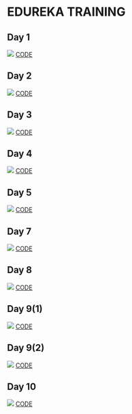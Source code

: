 <h1>EDUREKA TRAINING</h1>
<h2>Day 1</h2>
<img src="https://github.com/ARAVVINTH4363/EDUREKA-TRAINING-TASK/blob/main/Day%201/TASK%20COMPLETED%20PIC.png">
<a href="https://github.com/ARAVVINTH4363/EDUREKA-TRAINING-TASK/blob/main/Day%201/ARAVINTH%20R_Day%20No1_DIY_Solution_DOC.html">CODE</a>
<h2>Day 2</h2>
<img src="https://github.com/ARAVVINTH4363/EDUREKA-TRAINING-TASK/blob/main/Day%202/TASK%20COMPLETED%20PIC.png">
<a href="https://github.com/ARAVVINTH4363/EDUREKA-TRAINING-TASK/blob/main/Day%202/ARAVINTH%20R_Day%202_DIY_Solution_Doc.html">CODE</a>
<h2>Day 3</h2>
<img src="https://github.com/ARAVVINTH4363/EDUREKA-TRAINING-TASK/blob/main/Day%203/TASK%20COMPLETED%20PIC.png">
<a href="https://github.com/ARAVVINTH4363/EDUREKA-TRAINING-TASK/blob/main/Day%203/ARAVINTH%20R_Day%203_DIY_Solution_Doc.html.html">CODE</a>
<h2>Day 4</h2>
<img src="https://github.com/ARAVVINTH4363/EDUREKA-TRAINING-TASK/blob/main/Day%204/TASK%20COMPLETED%20PIC.png">
<a href="https://github.com/ARAVVINTH4363/EDUREKA-TRAINING-TASK/blob/main/Day%204/ARAVINTH%20R_Day%204_DIY_Solution_Doc.html.html">CODE</a>
<h2>Day 5</h2>
<img src="https://github.com/ARAVVINTH4363/EDUREKA-TRAINING-TASK/blob/main/Day%205/TASK%20COMPLETED%20PIC.png">
<a href="https://github.com/ARAVVINTH4363/EDUREKA-TRAINING-TASK/blob/main/Day%205/TASK%205%20ZIP.zip">CODE</a>
<h2>Day 7</h2>
<img src="https://github.com/ARAVVINTH4363/EDUREKA-TRAINING-TASK/blob/main/Day%207/TASK%20SOLUTION.png">
<a href="https://github.com/ARAVVINTH4363/EDUREKA-TRAINING-TASK/blob/main/Day%207/ARAVINTH%20R_Day%207_DIY_Solution_Doc.html">CODE</a>
<h2>Day 8</h2>
<img src="https://github.com/ARAVVINTH4363/EDUREKA-TRAINING-TASK/blob/main/Day%208/TASK%20SOLUTION.png">
<a href="https://github.com/ARAVVINTH4363/EDUREKA-TRAINING-TASK/blob/main/Day%208/ARAVINTH%20R_Day%208_DIY_Solution_Doc.html">CODE</a>
<h2>Day 9(1)</h2>
<img src="https://github.com/ARAVVINTH4363/EDUREKA-TRAINING-TASK/blob/main/Day%209/TASK%201%20SOLUTION.png">
<a href="https://github.com/ARAVVINTH4363/EDUREKA-TRAINING-TASK/blob/main/Day%209/ARAVINTH%20R_Day%209_DIY_Solution%201_Doc.html">CODE</a>
<h2>Day 9(2)</h2>
<img src="https://github.com/ARAVVINTH4363/EDUREKA-TRAINING-TASK/blob/main/Day%209/TASK%202%20SOLUTION.png">
<a href="https://github.com/ARAVVINTH4363/EDUREKA-TRAINING-TASK/blob/main/Day%209/ARAVINTH%20R_Day%209_DIY_Solution%202_Doc.html">CODE</a>
<h2>Day 10</h2>
<img src="https://github.com/ARAVVINTH4363/EDUREKA-TRAINING-TASK/blob/main/Day%2010/TASK%20COMPLETED.png">
<a href="https://github.com/ARAVVINTH4363/EDUREKA-TRAINING-TASK/blob/main/Day%2010/ARAVINTH%20R_Day%2010_DIY_Solution_Doc.html">CODE</a>
